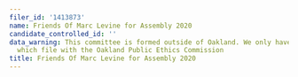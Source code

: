 ```yaml
---
filer_id: '1413873'
name: Friends Of Marc Levine for Assembly 2020
candidate_controlled_id: ''
data_warning: This committee is formed outside of Oakland. We only have data on committees
  which file with the Oakland Public Ethics Commission
title: Friends Of Marc Levine for Assembly 2020
---
```

